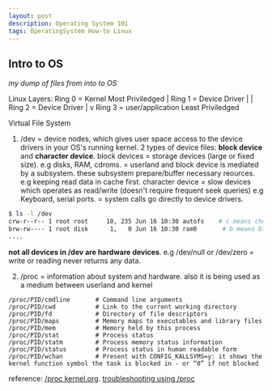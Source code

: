 ```yaml
---
layout: post
description: Operating System 101
tags: OperatingSystem How-to Linux
---
```


## Intro to OS
*my dump of files from into to OS*

Linux
Layers:
Ring 0 = Kernel                     Most Priviledged
                                          |
Ring 1 = Device Driver                    |
                                          |
Ring 2 = Device Driver                    |
                                          v
Ring 3 = user/application          Least Priviledged


Virtual File System
1. /dev = device nodes, which gives user space access to the device drivers in your OS's running kernel.
  2 types of device files: **block device** and **character device**.
  block devices    = storage devices (large or fixed size). e.g disks, RAM, cdroms.
                   = userland and block device is mediated by a subsystem. these subsystem prepare/buffer necessary reources. e.g keeping read data in cache first.
  character device = slow devices which operates as read/write (doesn't require frequent seek queries) e.g Keyboard, serial ports.
                   = system calls go directly to device drivers.
```bash
$ ls -l /dev
crw-r--r-- 1 root root     10, 235 Jun 16 10:30 autofs    # c means char device ; 10 is major and 235 is minor
brw-rw---- 1 root disk      1,   0 Jun 16 10:30 ram0       # b means block device ; 1 is major and 0 is minor
....
```
  **not all devices in /dev are hardware devices**.
  e.g /dev/null or /dev/zero = write or reading never returns any data.
  
2. /proc = information about system and hardware. also it is being used as a medium between userland and kernel
```
/proc/PID/cmdline       # Command line arguments
/proc/PID/cwd           # Link to the current working directory
/proc/PID/fd            # Directory of file descriptors
/proc/PID/maps          # Memory maps to executables and library files
/proc/PID/mem           # Memory held by this process
/proc/PID/stat          # Process status
/proc/PID/statm	        # Process memory status information
/proc/PID/status        # Process status in human readable form
/proc/PID/wchan         # Present with CONFIG_KALLSYMS=y: it shows the kernel function symbol the task is blocked in - or “0” if not blocked
```
reference: [/proc kernel.org](https://www.kernel.org/doc/html/latest/filesystems/proc.html).
           [troubleshooting using /proc](https://tanelpoder.com/2013/02/21/peeking-into-linux-kernel-land-using-proc-filesystem-for-quickndirty-troubleshooting/)
           



              
